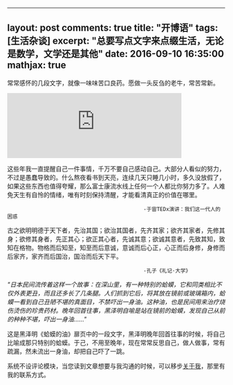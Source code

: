 <!--
 * @Author: zhanghaipeng
 * @Date: 2025-04-14 09:19:07
 * @LastEditors: Do not edit
 * @LastEditTime: 2025-04-14 12:32:39
 * @Description: 
-->
---
layout: post
comments: true
title: "开博语"
tags: [生活杂谈]
excerpt: "总要写点文字来点缀生活，无论是数学，文学还是其他"
date:   2016-09-10 16:35:00
mathjax: true
---

常常感怀的几段文字，就像一味味苦口良药。愿做一头反刍的老牛，常苦常新。

<iframe src="https://music.daoapp.io/iframe?song=426342137&qssl=1&qlrc=1&qnarrow=0&max_width=50%&autoplay=1" width="80%" frameborder="0"></iframe>

这些年我一直提醒自己一件事情，千万不要自己感动自己。大部分人看似的努力，不过是愚蠢导致的。什么熬夜看书到天亮，连续几天只睡几小时，多久没放假了，如果这些东西也值得夸耀，那么富士康流水线上任何一个人都比你努力多了。人难免天生有自怜的情绪，唯有时刻保持清醒，才能看清真正的价值在哪里。

                                                -于宙TEDx演讲：我们这一代人的困惑

古之欲明明德于天下者，先治其国；欲治其国者，先齐其家；欲齐其家者，先修其身；欲修其身者，先正其心；欲正其心者，先诚其意；欲诚其意者，先致其知，致知在格物。物格而后知至，知至而后意诚，意诚而后心正，心正而后身修，身修而后家齐，家齐而后国治，国治而后天下平。

                                                -孔子《礼记·大学》


_"日本民间流传着这样一个故事：在深山里，有一种特别的蛤蟆，它和同类相比不仅外表更丑，而且还多长了几条腿。人们抓到它后，将其放在镜前或玻璃箱内，蛤蟆一看到自己丑陋不堪的真面目，不禁吓出一身油。这种油，也是民间用来治疗烧伤烫伤的珍贵药材。晚年回首往事，黑泽明自喻是站在镜前的蛤蟆，发现自己从前的种种不堪，吓出一身油……"_

这是黑泽明《蛤蟆的油》扉页中的一段文字，黑泽明晚年回首往事的时候，将自己比喻成那只特别的蛤蟆。于己，不用至晚年，现在常常反思自己，做人做事，常有疏漏，然未流出一身油，却把自己吓了一跳。


系统不设评论模块，当您读到文章想要与我沟通的时候，可以移步[关于我](https://zhpmatrix.github.io/about/)，那里有我的联系方式。

